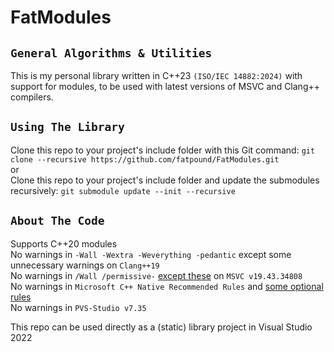 # FatModules

`General Algorithms & Utilities`
------------------------------
This is my personal library written in C++23 `(ISO/IEC 14882:2024)` with support for modules, to be used with latest versions of MSVC and Clang++ compilers.

`Using The Library`
-----------------
Clone this repo to your project's include folder with this Git command: `git clone --recursive https://github.com/fatpound/FatModules.git`\
or\
Clone this repo to your project's include folder and update the submodules recursively: `git submodule update --init --recursive`

`About The Code`
---------------------
Supports C++20 modules\
No warnings in `-Wall -Wextra -Weverything -pedantic` except some unnecessary warnings on `Clang++19`\
No warnings in `/Wall /permissive-` [except these](https://github.com/fatpound/FatProps/blob/main/FatCpp.props#L17) on `MSVC v19.43.34808`\
No warnings in `Microsoft C++ Native Recommended Rules` and [some optional rules](https://github.com/fatpound/FatModules/blob/main/_misc/FatRules.ruleset)\
No warnings in `PVS-Studio v7.35`

This repo can be used directly as a (static) library project in Visual Studio 2022
